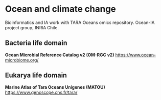 # Ocean and climate change

Bioinformatics and IA work with TARA Oceans omics repository.
Ocean-IA project group, INRIA Chile.

## Bacteria life domain

**Ocean Microbial Reference Catalog v2 (OM-RGC v2)**  https://www.ocean-microbiome.org/

## Eukarya life domain

**Marine Atlas of Tara Oceans Unigenes (MATOU)**      https://www.genoscope.cns.fr/tara/
